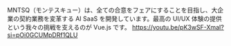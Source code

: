 MNTSQ（モンテスキュー）は、全ての合意をフェアにすることを目指し、大企業の契約業務を変革する AI SaaS を開発しています。最高の UI/UX 体験の提供という我々の挑戦を支えるのが Vue.js です。
https://youtu.be/pK3wSF-XmaI?si=pOi0GCUMpDRf1QLU

